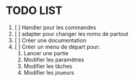 # TODO LIST

1. [ ] Handler pour les commandes
2. [ ] adapter pour changer les noms de partout
3. [ ] Créer une documentation
4. [ ] Créer un menu de départ pour:
   1. Lancer une partie
   2. Modifier les paramètres
   3. Modifier les tâches
   4. Modifier les joueurs